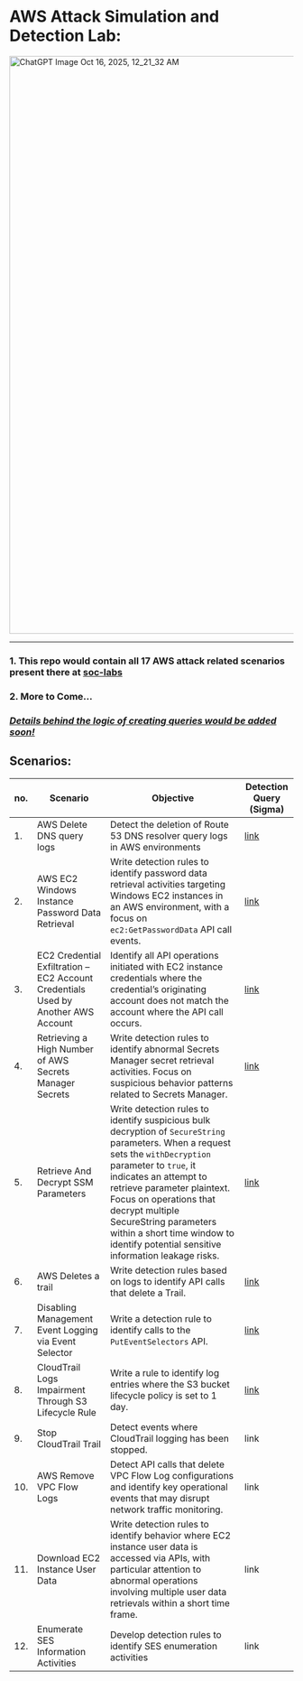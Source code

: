 # AWS Attack Simulation and Detection Lab:

<img width="1024" height="1024" alt="ChatGPT Image Oct 16, 2025, 12_21_32 AM" src="https://github.com/user-attachments/assets/f54b5f15-3517-4176-b239-12b721f27819" />

--------

### 1. This repo would contain all 17 AWS attack related scenarios present there at [soc-labs](https://www.soc-labs.top/en/detection)
### 2. More to Come...

### _<ins>Details behind the logic of creating queries would be added soon!</ins>_

## Scenarios:

| no. | Scenario | Objective | Detection Query (Sigma) | 
| -- | -------- | -------- | ---- |
| 1. | AWS Delete DNS query logs | Detect the deletion of Route 53 DNS resolver query logs in AWS environments | [link](https://github.com/reveng007/AWS_Attack_Detection_soclabs/blob/main/Queries/1.md) |
| 2. | AWS EC2 Windows Instance Password Data Retrieval | Write detection rules to identify password data retrieval activities targeting Windows EC2 instances in an AWS environment, with a focus on `ec2:GetPasswordData` API call events. | [link](https://github.com/reveng007/AWS_Attack_Detection_soclabs/blob/main/Queries/2.md) |
| 3. | EC2 Credential Exfiltration – EC2 Account Credentials Used by Another AWS Account | Identify all API operations initiated with EC2 instance credentials where the credential’s originating account does not match the account where the API call occurs. | [link](https://github.com/reveng007/AWS_Attack_Detection_soclabs/blob/main/Queries/3.md) |
| 4. | Retrieving a High Number of AWS Secrets Manager Secrets | Write detection rules to identify abnormal Secrets Manager secret retrieval activities. Focus on suspicious behavior patterns related to Secrets Manager. | [link](https://github.com/reveng007/AWS_Attack_Detection_soclabs/blob/main/Queries/4.md) |
| 5. | Retrieve And Decrypt SSM Parameters | Write detection rules to identify suspicious bulk decryption of `SecureString` parameters. When a request sets the `withDecryption` parameter to `true`, it indicates an attempt to retrieve parameter plaintext. Focus on operations that decrypt multiple SecureString parameters within a short time window to identify potential sensitive information leakage risks. | [link](https://github.com/reveng007/AWS_Attack_Detection_soclabs/blob/main/Queries/5.md) |
| 6. | AWS Deletes a trail | Write detection rules based on logs to identify API calls that delete a Trail. | [link](https://github.com/reveng007/AWS_Attack_Detection_soclabs/blob/main/Queries/6.md) |
| 7. | Disabling Management Event Logging via Event Selector | Write a detection rule to identify calls to the `PutEventSelectors` API. | [link](https://github.com/reveng007/AWS_Attack_Detection_soclabs/blob/main/Queries/7.md) |
| 8. | CloudTrail Logs Impairment Through S3 Lifecycle Rule | Write a rule to identify log entries where the S3 bucket lifecycle policy is set to 1 day. | [link](https://github.com/reveng007/AWS_Attack_Detection_soclabs/blob/main/Queries/8.md) |
| 9. | Stop CloudTrail Trail | Detect events where CloudTrail logging has been stopped. | link |
| 10. | AWS Remove VPC Flow Logs | Detect API calls that delete VPC Flow Log configurations and identify key operational events that may disrupt network traffic monitoring. | link |
| 11. | Download EC2 Instance User Data | Write detection rules to identify behavior where EC2 instance user data is accessed via APIs, with particular attention to abnormal operations involving multiple user data retrievals within a short time frame. | link |
| 12. | Enumerate SES Information Activities | Develop detection rules to identify SES enumeration activities | link |
